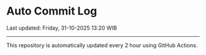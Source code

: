 # Auto Commit Log

Last updated: Friday, 31-10-2025 13:20 WIB

---

This repository is automatically updated every 2 hour using GitHub Actions.
